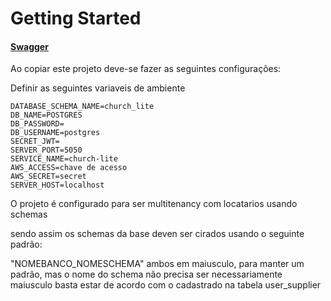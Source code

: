 # Getting Started

#### [Swagger](http://localhost:5050/church-lite/swagger-ui/index.html)

Ao copiar este projeto deve-se fazer as seguintes configurações:

Definir as seguintes variaveis de ambiente

    DATABASE_SCHEMA_NAME=church_lite
    DB_NAME=POSTGRES
    DB_PASSWORD=
    DB_USERNAME=postgres
    SECRET_JWT=
    SERVER_PORT=5050
    SERVICE_NAME=church-lite
    AWS_ACCESS=chave de acesso
    AWS_SECRET=secret
    SERVER_HOST=localhost

O projeto é configurado para ser multitenancy com locatarios usando schemas

sendo assim os schemas da base deven ser cirados usando o seguinte padrão:

"NOMEBANCO_NOMESCHEMA" ambos em maiusculo, para manter um padrão, mas o nome do schema não precisa ser necessariamente maiusculo
basta estar de acordo com o cadastrado na tabela user_supplier
